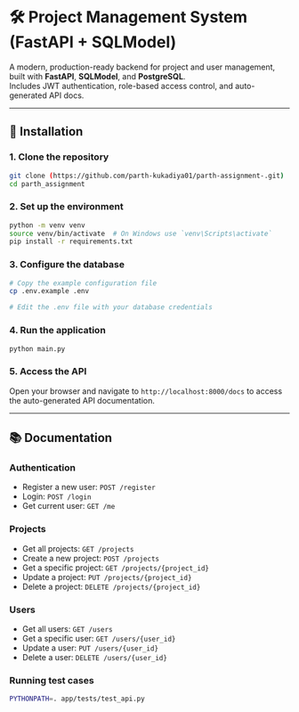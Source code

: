 # 🛠️ Project Management System (FastAPI + SQLModel)

A modern, production-ready backend for project and user management, built with **FastAPI**, **SQLModel**, and **PostgreSQL**.  
Includes JWT authentication, role-based access control, and auto-generated API docs.

---

## 🚀 Installation

### 1. Clone the repository

```bash
git clone (https://github.com/parth-kukadiya01/parth-assignment-.git)
cd parth_assignment
```

### 2. Set up the environment

```bash
python -m venv venv
source venv/bin/activate  # On Windows use `venv\Scripts\activate`
pip install -r requirements.txt
```

### 3. Configure the database

```bash
# Copy the example configuration file
cp .env.example .env

# Edit the .env file with your database credentials
```

### 4. Run the application

```bash
python main.py
```

### 5. Access the API

Open your browser and navigate to `http://localhost:8000/docs` to access the auto-generated API documentation.

---

## 📚 Documentation

### Authentication

- Register a new user: `POST /register`
- Login: `POST /login`
- Get current user: `GET /me`

### Projects

- Get all projects: `GET /projects`
- Create a new project: `POST /projects`
- Get a specific project: `GET /projects/{project_id}`
- Update a project: `PUT /projects/{project_id}`
- Delete a project: `DELETE /projects/{project_id}`

### Users

- Get all users: `GET /users`
- Get a specific user: `GET /users/{user_id}`
- Update a user: `PUT /users/{user_id}`
- Delete a user: `DELETE /users/{user_id}`

### Running test cases
```bash
PYTHONPATH=. app/tests/test_api.py
```
